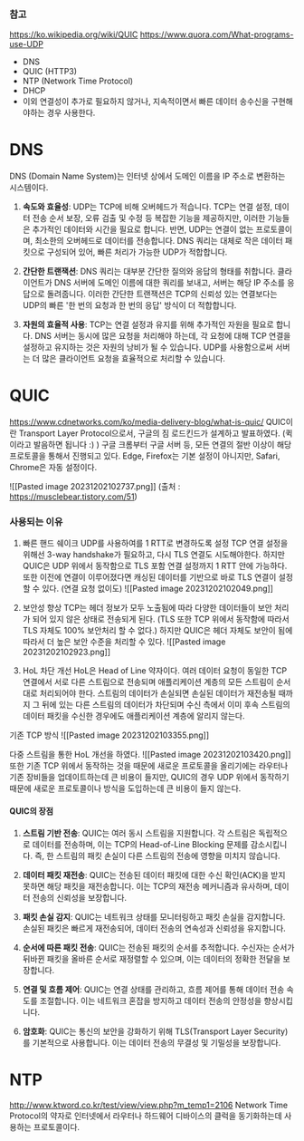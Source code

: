 ### 참고
https://ko.wikipedia.org/wiki/QUIC
https://www.quora.com/What-programs-use-UDP

- DNS
- QUIC (HTTP3)
- NTP (Network Time Protocol)
- DHCP
- 이외 연결성이 추가로 필요하지 않거나, 지속적이면서 빠른 데이터 송수신을 구현해야하는 경우 사용한다.

# DNS
DNS (Domain Name System)는 인터넷 상에서 도메인 이름을 IP 주소로 변환하는 시스템이다. 

1. **속도와 효율성**: UDP는 TCP에 비해 오버헤드가 적습니다. TCP는 연결 설정, 데이터 전송 순서 보장, 오류 검출 및 수정 등 복잡한 기능을 제공하지만, 이러한 기능들은 추가적인 데이터와 시간을 필요로 합니다. 반면, UDP는 연결이 없는 프로토콜이며, 최소한의 오버헤드로 데이터를 전송합니다. DNS 쿼리는 대체로 작은 데이터 패킷으로 구성되어 있어, 빠른 처리가 가능한 UDP가 적합합니다.
    
2. **간단한 트랜잭션**: DNS 쿼리는 대부분 간단한 질의와 응답의 형태를 취합니다. 클라이언트가 DNS 서버에 도메인 이름에 대한 쿼리를 보내고, 서버는 해당 IP 주소를 응답으로 돌려줍니다. 이러한 간단한 트랜잭션은 TCP의 신뢰성 있는 연결보다는 UDP의 빠른 '한 번의 요청과 한 번의 응답' 방식이 더 적합합니다.
    
3. **자원의 효율적 사용**: TCP는 연결 설정과 유지를 위해 추가적인 자원을 필요로 합니다. DNS 서버는 동시에 많은 요청을 처리해야 하는데, 각 요청에 대해 TCP 연결을 설정하고 유지하는 것은 자원의 낭비가 될 수 있습니다. UDP를 사용함으로써 서버는 더 많은 클라이언트 요청을 효율적으로 처리할 수 있습니다.

# QUIC
https://www.cdnetworks.com/ko/media-delivery-blog/what-is-quic/
QUIC이란 Transport Layer Protocol으로서, 구글의 짐 로드킨드가 설계하고 발표하였다.
(퀵이라고 발음하면 됩니다 :) )
구글 크롬부터 구글 서버 등, 모든 연결의 절반 이상이 해당 프로토콜을 통해서 진행되고 있다.
Edge, Firefox는 기본 설정이 아니지만, Safari, Chrome은 자동 설정이다.

![[Pasted image 20231202102737.png]]
(출처 : https://musclebear.tistory.com/51)
### 사용되는 이유
1. 빠른 핸드 쉐이크
UDP를 사용하여를 1 RTT로 변경하도록 설정
TCP 연결 설정을 위해선 3-way handshake가 필요하고, 다시 TLS 연결도 시도해야한다.
하지만 QUIC은 UDP 위에서 동작함으로 TLS 포함 연결 설정까지 1 RTT 안에 가능하다.
또한 이전에 연결이 이루어졌다면 캐싱된 데이터를 기반으로 바로 TLS 연결이 설정할 수 있다. (연결 요청 없이도)
![[Pasted image 20231202102049.png]]

2. 보안성 향상
TCP는 헤더 정보가 모두 노출됨에 따라 다양한 데이터들이 보안 처리가 되어 있지 않은 상태로 전송되게 된다. (TLS 또한 TCP 위에서 동작함에 따라서 TLS 자체도 100% 보안처리 할 수 없다.)
하지만 QUIC은 헤더 자체도 보안이 됨에 따라서 더 높은 보안 수준을 처리할 수 있다.
![[Pasted image 20231202102923.png]]

3. HoL 차단 개선
HoL은 Head of Line 약자이다.
여러 데이터 요청이 동일한 TCP 연결에서 서로 다른 스트림으로 전송되며 애플리케이션 계층의 모든 스트림이 순서대로 처리되어야 한다.
스트림의 데이터가 손실되면 손실된 데이터가 재전송될 때까지 그 뒤에 있는 다른 스트림의 데이터가 차단되며 수신 측에서 이미 후속 스트림의 데이터 패킷을 수신한 경우에도 애플리케이션 계층에 알리지 않는다.

기존 TCP 방식
![[Pasted image 20231202103355.png]]

다중 스트림을 통한 HoL 개선을 하였다.
![[Pasted image 20231202103420.png]]
또한 기존 TCP 위에서 동작하는 것을 때문에 새로운 프로토콜을 올리기에는 라우터나 기존 장비들을 업데이트하는데 큰 비용이 들지만, QUIC의 경우 UDP 위에서 동작하기 때문에 새로운 프로토콜이나 방식을 도입하는데 큰 비용이 들지 않는다.

#### QUIC의 장점
1. **스트림 기반 전송**: QUIC는 여러 동시 스트림을 지원합니다. 각 스트림은 독립적으로 데이터를 전송하며, 이는 TCP의 Head-of-Line Blocking 문제를 감소시킵니다. 즉, 한 스트림의 패킷 손실이 다른 스트림의 전송에 영향을 미치지 않습니다.
    
2. **데이터 패킷 재전송**: QUIC는 전송된 데이터 패킷에 대한 수신 확인(ACK)을 받지 못하면 해당 패킷을 재전송합니다. 이는 TCP의 재전송 메커니즘과 유사하며, 데이터 전송의 신뢰성을 보장합니다.
    
3. **패킷 손실 감지**: QUIC는 네트워크 상태를 모니터링하고 패킷 손실을 감지합니다. 손실된 패킷은 빠르게 재전송되어, 데이터 전송의 연속성과 신뢰성을 유지합니다.
    
4. **순서에 따른 패킷 전송**: QUIC는 전송된 패킷의 순서를 추적합니다. 수신자는 순서가 뒤바뀐 패킷을 올바른 순서로 재정렬할 수 있으며, 이는 데이터의 정확한 전달을 보장합니다.
    
5. **연결 및 흐름 제어**: QUIC는 연결 상태를 관리하고, 흐름 제어를 통해 데이터 전송 속도를 조절합니다. 이는 네트워크 혼잡을 방지하고 데이터 전송의 안정성을 향상시킵니다.
    
6. **암호화**: QUIC는 통신의 보안을 강화하기 위해 TLS(Transport Layer Security)를 기본적으로 사용합니다. 이는 데이터 전송의 무결성 및 기밀성을 보장합니다.

# NTP
http://www.ktword.co.kr/test/view/view.php?m_temp1=2106
Network Time Protocol의 약자로 인터넷에서 라우터나 하드웨어 디바이스의 클럭을 동기화하는데 사용하는 프로토콜이다.